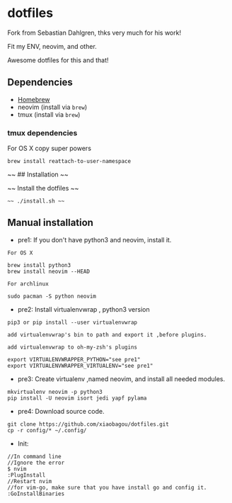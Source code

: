 # dotfiles

Fork from Sebastian Dahlgren, thks very much for his work!

Fit my ENV, neovim, and other.

Awesome dotfiles for this and that!

## Dependencies

- [Homebrew](http://brew.sh/)
- neovim (install via `brew`)
- tmux (install via `brew`)

### tmux dependencies

For OS X copy super powers

    brew install reattach-to-user-namespace

~~ ## Installation ~~

~~ Install the dotfiles ~~

    ~~ ./install.sh ~~

## Manual installation

* pre1: If you don't have python3 and neovim, install it.

```
For OS X

brew install python3
brew install neovim --HEAD

For archlinux

sudo pacman -S python neovim
```

* pre2: Install virtualenvwrap , python3 version

```
pip3 or pip install --user virtualenvwrap

add virtualenvwrap's bin to path and export it ,before plugins.

add virtualenvwrap to oh-my-zsh's plugins

export VIRTUALENVWRAPPER_PYTHON="see pre1"
export VIRTUALENVWRAPPER_VIRTUALENV="see pre1"
```

* pre3: Create virtualenv ,named neovim, and install all needed modules.

```
mkvirtualenv neovim -p python3
pip install -U neovim isort jedi yapf pylama
```

* pre4: Download source code.

```
git clone https://github.com/xiaobagou/dotfiles.git
cp -r config/* ~/.config/
```

* Init:

```
//In command line
//Ignore the error
$ nvim
:PlugInstall
//Restart nvim
//for vim-go, make sure that you have install go and config it.
:GoInstallBinaries
```
